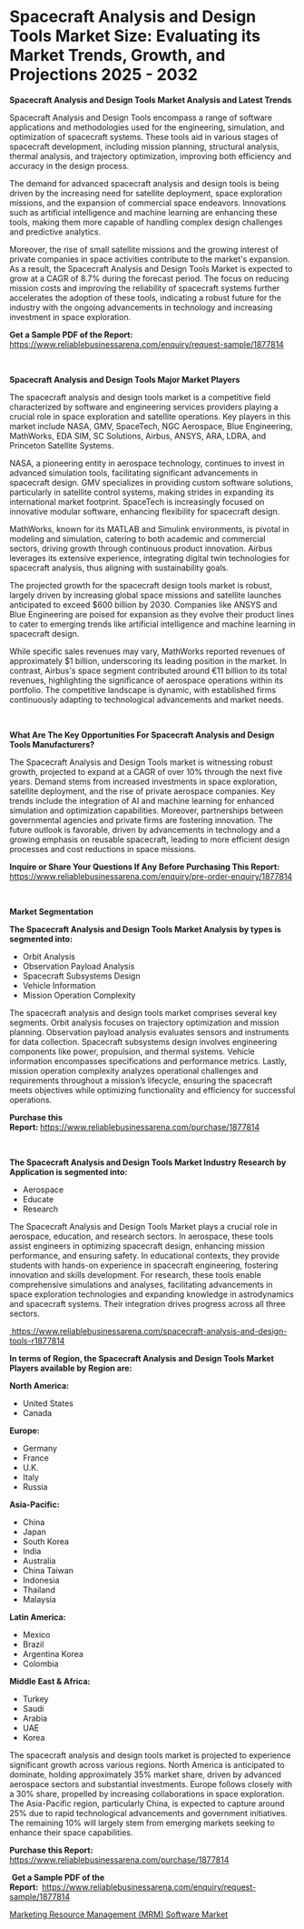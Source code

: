 <p><h1>Spacecraft Analysis and Design Tools Market Size: Evaluating its Market Trends, Growth, and Projections 2025 - 2032</h1></p><p><strong>Spacecraft Analysis and Design Tools Market Analysis and Latest Trends</strong></p>
<p><p>Spacecraft Analysis and Design Tools encompass a range of software applications and methodologies used for the engineering, simulation, and optimization of spacecraft systems. These tools aid in various stages of spacecraft development, including mission planning, structural analysis, thermal analysis, and trajectory optimization, improving both efficiency and accuracy in the design process. </p><p>The demand for advanced spacecraft analysis and design tools is being driven by the increasing need for satellite deployment, space exploration missions, and the expansion of commercial space endeavors. Innovations such as artificial intelligence and machine learning are enhancing these tools, making them more capable of handling complex design challenges and predictive analytics. </p><p>Moreover, the rise of small satellite missions and the growing interest of private companies in space activities contribute to the market's expansion. As a result, the Spacecraft Analysis and Design Tools Market is expected to grow at a CAGR of 8.7% during the forecast period. The focus on reducing mission costs and improving the reliability of spacecraft systems further accelerates the adoption of these tools, indicating a robust future for the industry with the ongoing advancements in technology and increasing investment in space exploration.</p></p>
<p><strong>Get a Sample PDF of the Report:&nbsp;</strong> <a href="https://www.reliablebusinessarena.com/enquiry/request-sample/1877814?utm_campaign=2515&utm_medium=2&utm_source=Github&utm_content=ia&utm_term=11032025&utm_id=spacecraft-analysis-and-design-tools">https://www.reliablebusinessarena.com/enquiry/request-sample/1877814</a></p>
<p>&nbsp;</p>
<p><strong>Spacecraft Analysis and Design Tools Major Market Players</strong></p>
<p><p>The spacecraft analysis and design tools market is a competitive field characterized by software and engineering services providers playing a crucial role in space exploration and satellite operations. Key players in this market include NASA, GMV, SpaceTech, NGC Aerospace, Blue Engineering, MathWorks, EDA SIM, SC Solutions, Airbus, ANSYS, ARA, LDRA, and Princeton Satellite Systems.</p><p>NASA, a pioneering entity in aerospace technology, continues to invest in advanced simulation tools, facilitating significant advancements in spacecraft design. GMV specializes in providing custom software solutions, particularly in satellite control systems, making strides in expanding its international market footprint. SpaceTech is increasingly focused on innovative modular software, enhancing flexibility for spacecraft design.</p><p>MathWorks, known for its MATLAB and Simulink environments, is pivotal in modeling and simulation, catering to both academic and commercial sectors, driving growth through continuous product innovation. Airbus leverages its extensive experience, integrating digital twin technologies for spacecraft analysis, thus aligning with sustainability goals.</p><p>The projected growth for the spacecraft design tools market is robust, largely driven by increasing global space missions and satellite launches anticipated to exceed $600 billion by 2030. Companies like ANSYS and Blue Engineering are poised for expansion as they evolve their product lines to cater to emerging trends like artificial intelligence and machine learning in spacecraft design.</p><p>While specific sales revenues may vary, MathWorks reported revenues of approximately $1 billion, underscoring its leading position in the market. In contrast, Airbus's space segment contributed around €11 billion to its total revenues, highlighting the significance of aerospace operations within its portfolio. The competitive landscape is dynamic, with established firms continuously adapting to technological advancements and market needs.</p></p>
<p>&nbsp;</p>
<p><strong>What Are The Key Opportunities For Spacecraft Analysis and Design Tools Manufacturers?</strong></p>
<p><p>The Spacecraft Analysis and Design Tools market is witnessing robust growth, projected to expand at a CAGR of over 10% through the next five years. Demand stems from increased investments in space exploration, satellite deployment, and the rise of private aerospace companies. Key trends include the integration of AI and machine learning for enhanced simulation and optimization capabilities. Moreover, partnerships between governmental agencies and private firms are fostering innovation. The future outlook is favorable, driven by advancements in technology and a growing emphasis on reusable spacecraft, leading to more efficient design processes and cost reductions in space missions.</p></p>
<p><strong>Inquire or Share Your Questions If Any Before Purchasing This Report:</strong> <a href="https://www.reliablebusinessarena.com/enquiry/pre-order-enquiry/1877814?utm_campaign=2515&utm_medium=2&utm_source=Github&utm_content=ia&utm_term=11032025&utm_id=spacecraft-analysis-and-design-tools">https://www.reliablebusinessarena.com/enquiry/pre-order-enquiry/1877814</a></p>
<p>&nbsp;</p>
<p><strong>Market Segmentation</strong></p>
<p><strong>The Spacecraft Analysis and Design Tools Market Analysis by types is segmented into:</strong></p>
<p><ul><li>Orbit Analysis</li><li>Observation Payload Analysis</li><li>Spacecraft Subsystems Design</li><li>Vehicle Information</li><li>Mission Operation Complexity</li></ul></p>
<p><p>The spacecraft analysis and design tools market comprises several key segments. Orbit analysis focuses on trajectory optimization and mission planning. Observation payload analysis evaluates sensors and instruments for data collection. Spacecraft subsystems design involves engineering components like power, propulsion, and thermal systems. Vehicle information encompasses specifications and performance metrics. Lastly, mission operation complexity analyzes operational challenges and requirements throughout a mission’s lifecycle, ensuring the spacecraft meets objectives while optimizing functionality and efficiency for successful operations.</p></p>
<p><strong>Purchase this Report:&nbsp;</strong><a href="https://www.reliablebusinessarena.com/purchase/1877814?utm_campaign=2515&utm_medium=2&utm_source=Github&utm_content=ia&utm_term=11032025&utm_id=spacecraft-analysis-and-design-tools">https://www.reliablebusinessarena.com/purchase/1877814</a></p>
<p>&nbsp;</p>
<p><strong>The Spacecraft Analysis and Design Tools Market Industry Research by Application is segmented into:</strong></p>
<p><ul><li>Aerospace</li><li>Educate</li><li>Research</li></ul></p>
<p><p>The Spacecraft Analysis and Design Tools Market plays a crucial role in aerospace, education, and research sectors. In aerospace, these tools assist engineers in optimizing spacecraft design, enhancing mission performance, and ensuring safety. In educational contexts, they provide students with hands-on experience in spacecraft engineering, fostering innovation and skills development. For research, these tools enable comprehensive simulations and analyses, facilitating advancements in space exploration technologies and expanding knowledge in astrodynamics and spacecraft systems. Their integration drives progress across all three sectors.</p></p>
<p><a href="https://www.reliablebusinessarena.com/spacecraft-analysis-and-design-tools-r1877814?utm_campaign=2515&utm_medium=2&utm_source=Github&utm_content=ia&utm_term=11032025&utm_id=spacecraft-analysis-and-design-tools">&nbsp;https://www.reliablebusinessarena.com/spacecraft-analysis-and-design-tools-r1877814</a></p>
<p><strong>In terms of Region, the Spacecraft Analysis and Design Tools Market Players available by Region are:</strong></p>
<p>
    <p> <strong> North America: </strong>
        <ul>
            <li>United States</li>
            <li>Canada</li>
        </ul>
        </p> 
    <p> <strong> Europe: </strong>
        <ul>
            <li>Germany</li>
            <li>France</li>
            <li>U.K.</li>
            <li>Italy</li>
            <li>Russia</li>
        </ul>
        </p> 
    <p> <strong> Asia-Pacific: </strong>
        <ul>
            <li>China</li>
            <li>Japan</li>
            <li>South Korea</li>
            <li>India</li>
            <li>Australia</li>
            <li>China Taiwan</li>
            <li>Indonesia</li>
            <li>Thailand</li>
            <li>Malaysia</li>
        </ul>
        </p> 
    <p> <strong> Latin America: </strong>
        <ul>
            <li>Mexico</li>
            <li>Brazil</li>
            <li>Argentina Korea</li>
            <li>Colombia</li>
        </ul>
        </p> 
    <p> <strong> Middle East & Africa: </strong>
        <ul>
            <li>Turkey</li>
            <li>Saudi</li>
            <li>Arabia</li>
            <li>UAE</li>
            <li>Korea</li>
        </ul>
    </p>
    </p>
<p><p>The spacecraft analysis and design tools market is projected to experience significant growth across various regions. North America is anticipated to dominate, holding approximately 35% market share, driven by advanced aerospace sectors and substantial investments. Europe follows closely with a 30% share, propelled by increasing collaborations in space exploration. The Asia-Pacific region, particularly China, is expected to capture around 25% due to rapid technological advancements and government initiatives. The remaining 10% will largely stem from emerging markets seeking to enhance their space capabilities.</p></p>
<p><strong>Purchase this Report: </strong><a href="https://www.reliablebusinessarena.com/purchase/1877814?utm_campaign=2515&utm_medium=2&utm_source=Github&utm_content=ia&utm_term=11032025&utm_id=spacecraft-analysis-and-design-tools">https://www.reliablebusinessarena.com/purchase/1877814</a></p>
<p>&nbsp;<strong>Get a Sample PDF of the Report:&nbsp;&nbsp;</strong><a href="https://www.reliablebusinessarena.com/enquiry/request-sample/1877814?utm_campaign=2515&utm_medium=2&utm_source=Github&utm_content=ia&utm_term=11032025&utm_id=spacecraft-analysis-and-design-tools">https://www.reliablebusinessarena.com/enquiry/request-sample/1877814</a></p>
<p><strong></strong></p>
<p><p><a href="https://github.com/nabadeneme/Market-Research-Report-List-1/blob/main/marketing-resource-management-mrm-software-market.md?utm_campaign=2515&utm_medium=2&utm_source=Github&utm_content=ia&utm_term=11032025&utm_id=spacecraft-analysis-and-design-tools">Marketing Resource Management (MRM) Software Market</a></p></p>